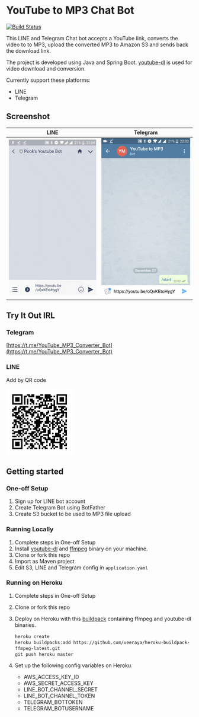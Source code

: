 YouTube to MP3 Chat Bot
========================

[![Build Status](https://travis-ci.org/veeraya/youtube-to-mp3-chatbot.svg?branch=master)](https://travis-ci.org/veeraya/youtube-to-mp3-chatbot)

This LINE and Telegram Chat bot accepts a YouTube link, converts the video to to MP3, upload the converted MP3 to Amazon S3 and sends back the download link.

The project is developed using Java and Spring Boot. [youtube-dl](https://github.com/rg3/youtube-dl) is used for video download and conversion.

Currently support these platforms:

- LINE
- Telegram

Screenshot
-----------

|                LINE               |                  Telegram                 |
|:---------------------------------:|:-----------------------------------------:|
| ![LINE](docs/img/LINE.gif) | ![Telegram](docs/img/telegram.gif) |


Try It Out IRL
--------------

### Telegram

[https://t.me/YouTube_MP3_Converter_Bot](https://t.me/YouTube_MP3_Converter_Bot)

### LINE

Add by QR code

![LINE](docs/img/LINE_QR.png)

Getting started
----------------

### One-off Setup

1. Sign up for LINE bot account
1. Create Telegram Bot using BotFather
1. Create S3 bucket to be used to MP3 file upload

### Running Locally

1. Complete steps in One-off Setup
1. Install [youtube-dl](https://github.com/rg3/youtube-dl) and [ffmpeg](https://www.ffmpeg.org/download.html) binary on your machine.
1. Clone or fork this repo
1. Import as Maven project
1. Edit S3, LINE and Telegram config in ```application.yaml```

### Running on Heroku

1. Complete steps in One-off Setup

1. Clone or fork this repo

1. Deploy on Heroku with this [buildpack](https://github.com/veeraya/heroku-buildpack-ffmpeg-latest.git) containing ffmpeg and youtube-dl binaries.

    ```
    heroku create
    heroku buildpacks:add https://github.com/veeraya/heroku-buildpack-ffmpeg-latest.git
    git push heroku master
    ```

1. Set up the following config variables on Heroku.
    - AWS_ACCESS_KEY_ID
    - AWS_SECRET_ACCESS_KEY
    - LINE_BOT_CHANNEL_SECRET
    - LINE_BOT_CHANNEL_TOKEN
    - TELEGRAM_BOTTOKEN
    - TELEGRAM_BOTUSERNAME